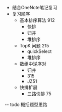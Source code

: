 + 结合OneNote笔记复习
+ 复习顺序
    + 基本排序算法 912
       + 快排
       + 归并
       + 堆排序
    + TopK 问题 215
        + quickSelect
        + 堆排序
    + 数组中逆序对
        + 归并
        + 315
        + JZ51
    + 快排扩展
        + 三路快排 75

-- todo 概括题型思路